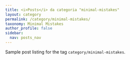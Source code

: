 ```yaml
---
title: <i>Posts</i> da categoria "minimal-mistakes"
layout: category
permalink: /category/minimal-mistakes/
taxonomy: Minimal Mistakes
author_profile: false
sidebar:
  nav: posts_nav
---
```


Sample post listing for the tag `category/minimal-mistakes`.
